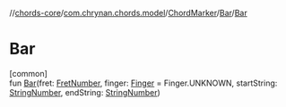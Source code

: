 //[chords-core](../../../../index.md)/[com.chrynan.chords.model](../../index.md)/[ChordMarker](../index.md)/[Bar](index.md)/[Bar](-bar.md)

# Bar

[common]\
fun [Bar](-bar.md)(fret: [FretNumber](../../-fret-number/index.md), finger: [Finger](../../-finger/index.md) = Finger.UNKNOWN, startString: [StringNumber](../../-string-number/index.md), endString: [StringNumber](../../-string-number/index.md))
